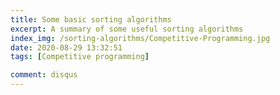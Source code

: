 ```yaml
---
title: Some basic sorting algorithms
excerpt: A summary of some useful sorting algorithms 
index_img: /sorting-algorithms/Competitive-Programming.jpg
date: 2020-08-29 13:32:51
tags: [Competitive programming]

comment: disqus
---
```

